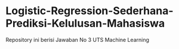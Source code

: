 # Logistic-Regression-Sederhana-Prediksi-Kelulusan-Mahasiswa
Repository ini berisi Jawaban No 3 UTS Machine Learning
